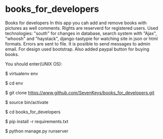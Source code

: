 books_for_developers
====================

Books for developers
In this app you cah add and remove books with pictures as well comments. Rights are reserverd for registered users.
Used technologies: "south" for changes in database, search system with "Ajax", "whoosh" and "haystack", django-tastypie for watching site in json or html formats. Errors are sent to file. It is posiible to send messages to admin email. For design used bootstrap. Also added paypal button for buying books.

You should enter(UNIX OS):
 
$ virtualenv env

$ cd env

$ git clone https://www.github.com/SevenKeys/books_for_developers.git

$ source bin/activate

$ cd books_for_developers

$ pip install -r requirements.txt

$ python manage.py runserver
